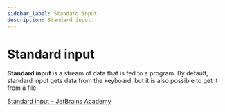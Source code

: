 ```yaml
---
sidebar_label: Standard input
description: Standard input.
---
```


# Standard input

**Standard input** is a stream of data that is fed to a program. By default, standard input gets data from the keyboard, but it is also possible to get it from a file.

[Standard input – JetBrains Academy](https://hyperskill.org/learn/step/4445)